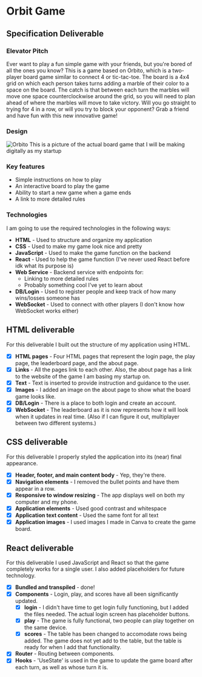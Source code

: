 # Orbit Game
## Specification Deliverable
### Elevator Pitch
Ever want to play a fun simple game with your friends, but you're bored of all the ones you know? This is a game based on Orbito, which is a two-player board game similar to connect 4 or tic-tac-toe. The board is a 4x4 grid on which each person takes turns adding a marble of their color to a space on the board. The catch is that between each turn the marbles will move one space counterclockwise around the grid, so you will need to plan ahead of where the marbles will move to take victory. Will you go straight to trying for 4 in a row, or will you try to block your opponent? Grab a friend and have fun with this new innovative game!
### Design
![Orbito](https://target.scene7.com/is/image/Target/GUEST_4f57545d-9fa7-4ca4-b048-99b1e89becb7)
This is a picture of the actual board game that I will be making digitally as my startup
### Key features
- Simple instructions on how to play
- An interactive board to play the game
- Ability to start a new game when a game ends
- A link to more detailed rules
### Technologies
I am going to use the required technologies in the following ways:
- **HTML** - Used to structure and organize my application
- **CSS** - Used to make my game look nice and pretty
- **JavaScript** - Used to make the game function on the backend
- **React** - Used to help the game function (I've never used React before idk what its purpose is)
- **Web Service** - Backend service with endpoints for:
  - Linking to more detailed rules
  - Probably something cool I've yet to learn about
- **DB/Login** - Used to register people and keep track of how many wins/losses someone has
- **WebSocket** - Used to connect with other players (I don't know how WebSocket works either)

## HTML deliverable
For this deliverable I built out the structure of my application using HTML.

- [x] **HTML pages** - Four HTML pages that represent the login page, the play page, the leaderboard page, and the about page.
- [x] **Links** - All the pages link to each other. Also, the about page has a link to the website of the game I am basing my startup on.
- [x] **Text** - Text is inserted to provide instruction and guidance to the user.
- [x] **Images** - I added an image on the about page to show what the board game looks like.
- [x] **DB/Login** - There is a place to both login and create an account.
- [x] **WebSocket** - The leaderboard as it is now represents how it will look when it updates in real time. (Also if I can figure it out, multiplayer between two different systems.)

## CSS deliverable
For this deliverable I properly styled the application into its (near) final appearance.

- [x] **Header, footer, and main content body** - Yep, they're there.
- [x] **Navigation elements** - I removed the bullet points and have them appear in a row.
- [x] **Responsive to window resizing** - The app displays well on both my computer and my phone.
- [x] **Application elements** - Used good contrast and whitespace
- [x] **Application text content** - Used the same font for all text
- [x] **Application images** - I used images I made in Canva to create the game board.

## React deliverable

For this deliverable I used JavaScript and React so that the game completely works for a single user. I also added placeholders for future technology.

- [x] **Bundled and transpiled** - done!
- [x] **Components** - Login, play, and scores have all been significantly updated.
  - [x] **login** - I didn't have time to get login fully functioning, but I added the files needed. The actual login screen has placeholder buttons.
  - [x] **play** - The game is fully functional, two people can play together on the same device.
  - [x] **scores** - The table has been changed to accomodate rows being added. The game does not yet add to the table, but the table is ready for when I add that functionality.
- [x] **Router** - Routing between components.
- [x] **Hooks** - 'UseState' is used in the game to update the game board after each turn, as well as whose turn it is.